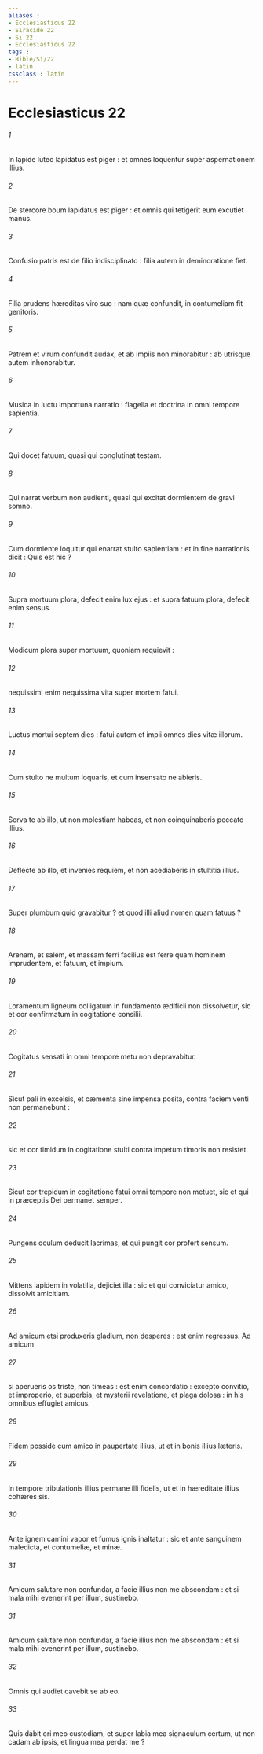 ```yaml
---
aliases : 
- Ecclesiasticus 22
- Siracide 22
- Si 22
- Ecclesiasticus 22
tags : 
- Bible/Si/22
- latin
cssclass : latin
---
```


# Ecclesiasticus 22

###### 1
In lapide luteo lapidatus est piger : et omnes loquentur super aspernationem illius.
###### 2
De stercore boum lapidatus est piger : et omnis qui tetigerit eum excutiet manus.
###### 3
Confusio patris est de filio indisciplinato : filia autem in deminoratione fiet.
###### 4
Filia prudens hæreditas viro suo : nam quæ confundit, in contumeliam fit genitoris.
###### 5
Patrem et virum confundit audax, et ab impiis non minorabitur : ab utrisque autem inhonorabitur.
###### 6
Musica in luctu importuna narratio : flagella et doctrina in omni tempore sapientia.
###### 7
Qui docet fatuum, quasi qui conglutinat testam.
###### 8
Qui narrat verbum non audienti, quasi qui excitat dormientem de gravi somno.
###### 9
Cum dormiente loquitur qui enarrat stulto sapientiam : et in fine narrationis dicit : Quis est hic ?
###### 10
Supra mortuum plora, defecit enim lux ejus : et supra fatuum plora, defecit enim sensus.
###### 11
Modicum plora super mortuum, quoniam requievit :
###### 12
nequissimi enim nequissima vita super mortem fatui.
###### 13
Luctus mortui septem dies : fatui autem et impii omnes dies vitæ illorum.
###### 14
Cum stulto ne multum loquaris, et cum insensato ne abieris.
###### 15
Serva te ab illo, ut non molestiam habeas, et non coinquinaberis peccato illius.
###### 16
Deflecte ab illo, et invenies requiem, et non acediaberis in stultitia illius.
###### 17
Super plumbum quid gravabitur ? et quod illi aliud nomen quam fatuus ?
###### 18
Arenam, et salem, et massam ferri facilius est ferre quam hominem imprudentem, et fatuum, et impium.
###### 19
Loramentum ligneum colligatum in fundamento ædificii non dissolvetur, sic et cor confirmatum in cogitatione consilii.
###### 20
Cogitatus sensati in omni tempore metu non depravabitur.
###### 21
Sicut pali in excelsis, et cæmenta sine impensa posita, contra faciem venti non permanebunt :
###### 22
sic et cor timidum in cogitatione stulti contra impetum timoris non resistet.
###### 23
Sicut cor trepidum in cogitatione fatui omni tempore non metuet, sic et qui in præceptis Dei permanet semper.
###### 24
Pungens oculum deducit lacrimas, et qui pungit cor profert sensum.
###### 25
Mittens lapidem in volatilia, dejiciet illa : sic et qui conviciatur amico, dissolvit amicitiam.
###### 26
Ad amicum etsi produxeris gladium, non desperes : est enim regressus. Ad amicum
###### 27
si aperueris os triste, non timeas : est enim concordatio : excepto convitio, et improperio, et superbia, et mysterii revelatione, et plaga dolosa : in his omnibus effugiet amicus.
###### 28
Fidem posside cum amico in paupertate illius, ut et in bonis illius læteris.
###### 29
In tempore tribulationis illius permane illi fidelis, ut et in hæreditate illius cohæres sis.
###### 30
Ante ignem camini vapor et fumus ignis inaltatur : sic et ante sanguinem maledicta, et contumeliæ, et minæ.
###### 31
Amicum salutare non confundar, a facie illius non me abscondam : et si mala mihi evenerint per illum, sustinebo.
###### 31
Amicum salutare non confundar, a facie illius non me abscondam : et si mala mihi evenerint per illum, sustinebo.
###### 32
Omnis qui audiet cavebit se ab eo.
###### 33
Quis dabit ori meo custodiam, et super labia mea signaculum certum, ut non cadam ab ipsis, et lingua mea perdat me ?

